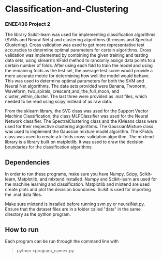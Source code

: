 # Classification-and-Clustering
### ENEE436 Project 2

The library Scikit-learn was used for implementing classification algorithms (SVMs and Neural Nets) and clustering algorithms (K-means and Spectral Clustering). Cross validation was used to get more representative test accuracies to determine optimal parameters for certain algorithms. Cross validation was implemented by combining the given training and testing data sets, using sklearn’s KFold method to randomly assign data points to a certain number of folds. After using each fold to train the model and using the remaining folds as the test set, the average test score would provide a more accurate metric for determining how well the model would behave. This was used to determine optimal parameters for both the SVM and Neural Net algorithms. The data sets provided were Banana, Twonorm, Waveform, two_spirals, crescent_and_the_full_moon, and cluster_within_cluster. The last three were provided as .mat files, which needed to be read using scipy instead of as raw data.

From the sklearn library, the SVC class was used for the Support Vector Machine Classification, the class MLPClassifier was used for the Neural Network classifier. The SpectralClustering class and the KMeans class were used for their respective clustering algorithms. The GaussianMixture class was used to implement the Gaussian mixture model algorithm. The KFolds class was used to create a k-folds cross-validation algorithm. The mlxtend library is a library built on matplotlib. It was used to draw the decision boundaries for the classification algorithms.

## Dependencies
In order to run these programs, make sure you have Numpy, Scipy, Scikit-learn, Matplotlib, and mlxtend installed. Numpy and Scikit-learn are used for the machine learning and classification. Matplotlib and mlxtend are used create plots and plot the decision boundaries. Scikit is used for importing the .mat data files.

Make sure mlxtend is installed before running svm.py or neuralNet.py. Ensure that the dataset files are in a folder called "data" in the same directory as the python program.

## How to run
Each program can be run through the command line with
> python <program_name>.py

